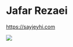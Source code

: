 Jafar Rezaei
============
https://sayjeyhi.com

![](https://visitor-badge.glitch.me/badge?page_id=sayjeyhi)
